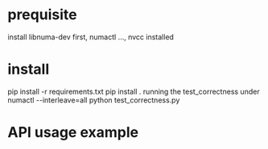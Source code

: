# prequisite

install libnuma-dev first, numactl ..., nvcc installed

# install 

pip install -r requirements.txt
pip install .
running the test_correctness under numactl --interleave=all python test_correctness.py

# API usage example